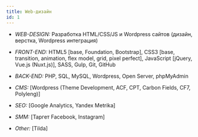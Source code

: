 ```yaml
---
title: Web-дизайн
id: 1
---
```

- *WEB-DESIGN:* Разработка HTML/CSS/JS и Wordpress сайтов (дизайн, верстка, Wordpress интеграция) 

- *FRONT-END:* HTML5 [base, Foundation, Bootstrap], CSS3 [base, transition, animation, flex model, grid, pixel perfect], JavaScript [jQuery, Vue.js (Nuxt.js)], SASS, Gulp, Git, GitHub</li>

- *BACK-END:* PHP, SQL, MySQL, Wordpress, Open Server, phpMyAdmin

- *CMS:* [Wordpress (Theme Development, ACF, CPT, Carbon Fields, CF7, Polyleng)]

- *SEO:* [Google Analytics, Yandex Metrika]

- *SMM:* [Таргет Facebook, Instagram]

- *Other:* [Tilda]